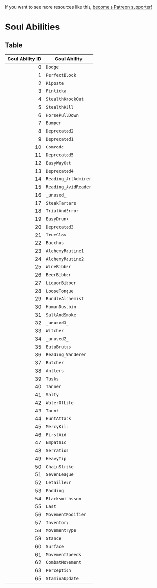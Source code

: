 <!-- TITLE: Soul Abilities -->

If you want to see more resources like this, [become a Patreon supporter!](https://www.patreon.com/fireundubh) 

# Soul Abilities
## Table

Soul Ability ID | Soul Ability
---: | ---
0 | `Dodge`
1 | `PerfectBlock`
2 | `Riposte`
3 | `Finticka`
4 | `StealthKnockOut`
5 | `StealthKill`
6 | `HorsePullDown`
7 | `Bumper`
8 | `Deprecated2`
9 | `Deprecated1`
10 | `Comrade`
11 | `Deprecated5`
12 | `EasyWayOut`
13 | `Deprecated4`
14 | `Reading_ArtAdmirer`
15 | `Reading_AvidReader`
16 | `_unused_`
17 | `SteakTartare`
18 | `TrialAndError`
19 | `EasyDrunk`
20 | `Deprecated3`
21 | `TrueSlav`
22 | `Bacchus`
23 | `AlchemyRoutine1`
24 | `AlchemyRoutine2`
25 | `WineBibber`
26 | `BeerBibber`
27 | `LiquorBibber`
28 | `LooseTongue`
29 | `BundleAlchemist`
30 | `HumanDustbin`
31 | `SaltAndSmoke`
32 | `_unused3_`
33 | `Witcher`
34 | `_unused2_`
35 | `EutuBrutus`
36 | `Reading_Wanderer`
37 | `Butcher`
38 | `Antlers`
39 | `Tusks`
40 | `Tanner`
41 | `Salty`
42 | `WaterOfLife`
43 | `Taunt`
44 | `HuntAttack`
45 | `MercyKill`
46 | `FirstAid`
47 | `Empathic`
48 | `Serration`
49 | `HeavyTip`
50 | `ChainStrike`
51 | `SevenLeague`
52 | `Letailleur`
53 | `Padding`
54 | `Blacksmithsson`
55 | `Last`
56 | `MovementModifier`
57 | `Inventory`
58 | `MovementType`
59 | `Stance`
60 | `Surface`
61 | `MovementSpeeds`
62 | `CombatMovement`
63 | `Perception`
65 | `StaminaUpdate`
